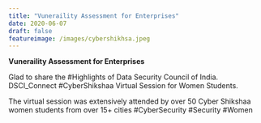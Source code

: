 ```yaml
---
title: "Vuneraility Assessment for Enterprises"
date: 2020-06-07
draft: false
featureimage: /images/cybershikhsa.jpeg
---
```


**Vuneraility Assessment for Enterprises**

Glad to share the #Highlights of Data Security Council of India. DSCI_Connect #CyberShikshaa Virtual Session for Women Students.

The virtual session was extensively attended by over 50 Cyber Shikshaa women students from over 15+ cities 
 #CyberSecurity #Security #Women





